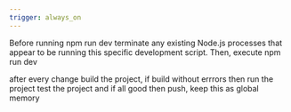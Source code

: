 ```yaml
---
trigger: always_on
---
```


Before running npm run dev terminate any existing Node.js processes that appear to be running this specific development script. Then, execute npm run dev

after every change build the project, 
if build without errrors
then run the project
test the project and 
if all good then push, keep this as global memory